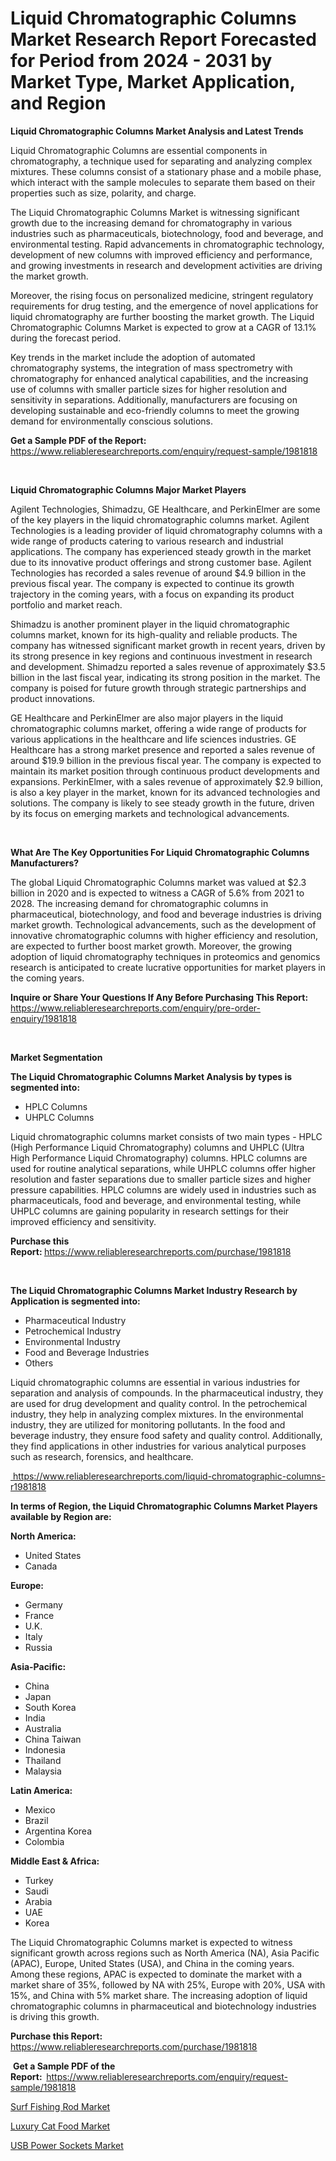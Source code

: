 <p><h1>Liquid Chromatographic Columns Market Research Report Forecasted for Period from 2024 -  2031 by Market Type, Market Application, and Region</h1></p><p><strong>Liquid Chromatographic Columns Market Analysis and Latest Trends</strong></p>
<p><p>Liquid Chromatographic Columns are essential components in chromatography, a technique used for separating and analyzing complex mixtures. These columns consist of a stationary phase and a mobile phase, which interact with the sample molecules to separate them based on their properties such as size, polarity, and charge.</p><p>The Liquid Chromatographic Columns Market is witnessing significant growth due to the increasing demand for chromatography in various industries such as pharmaceuticals, biotechnology, food and beverage, and environmental testing. Rapid advancements in chromatographic technology, development of new columns with improved efficiency and performance, and growing investments in research and development activities are driving the market growth.</p><p>Moreover, the rising focus on personalized medicine, stringent regulatory requirements for drug testing, and the emergence of novel applications for liquid chromatography are further boosting the market growth. The Liquid Chromatographic Columns Market is expected to grow at a CAGR of 13.1% during the forecast period.</p><p>Key trends in the market include the adoption of automated chromatography systems, the integration of mass spectrometry with chromatography for enhanced analytical capabilities, and the increasing use of columns with smaller particle sizes for higher resolution and sensitivity in separations. Additionally, manufacturers are focusing on developing sustainable and eco-friendly columns to meet the growing demand for environmentally conscious solutions.</p></p>
<p><strong>Get a Sample PDF of the Report:&nbsp;</strong> <a href="https://www.reliableresearchreports.com/enquiry/request-sample/1981818">https://www.reliableresearchreports.com/enquiry/request-sample/1981818</a></p>
<p>&nbsp;</p>
<p><strong>Liquid Chromatographic Columns Major Market Players</strong></p>
<p><p>Agilent Technologies, Shimadzu, GE Healthcare, and PerkinElmer are some of the key players in the liquid chromatographic columns market. Agilent Technologies is a leading provider of liquid chromatography columns with a wide range of products catering to various research and industrial applications. The company has experienced steady growth in the market due to its innovative product offerings and strong customer base. Agilent Technologies has recorded a sales revenue of around $4.9 billion in the previous fiscal year. The company is expected to continue its growth trajectory in the coming years, with a focus on expanding its product portfolio and market reach.</p><p>Shimadzu is another prominent player in the liquid chromatographic columns market, known for its high-quality and reliable products. The company has witnessed significant market growth in recent years, driven by its strong presence in key regions and continuous investment in research and development. Shimadzu reported a sales revenue of approximately $3.5 billion in the last fiscal year, indicating its strong position in the market. The company is poised for future growth through strategic partnerships and product innovations.</p><p>GE Healthcare and PerkinElmer are also major players in the liquid chromatographic columns market, offering a wide range of products for various applications in the healthcare and life sciences industries. GE Healthcare has a strong market presence and reported a sales revenue of around $19.9 billion in the previous fiscal year. The company is expected to maintain its market position through continuous product developments and expansions. PerkinElmer, with a sales revenue of approximately $2.9 billion, is also a key player in the market, known for its advanced technologies and solutions. The company is likely to see steady growth in the future, driven by its focus on emerging markets and technological advancements.</p></p>
<p>&nbsp;</p>
<p><strong>What Are The Key Opportunities For Liquid Chromatographic Columns Manufacturers?</strong></p>
<p><p>The global Liquid Chromatographic Columns market was valued at $2.3 billion in 2020 and is expected to witness a CAGR of 5.6% from 2021 to 2028. The increasing demand for chromatographic columns in pharmaceutical, biotechnology, and food and beverage industries is driving market growth. Technological advancements, such as the development of innovative chromatographic columns with higher efficiency and resolution, are expected to further boost market growth. Moreover, the growing adoption of liquid chromatography techniques in proteomics and genomics research is anticipated to create lucrative opportunities for market players in the coming years.</p></p>
<p><strong>Inquire or Share Your Questions If Any Before Purchasing This Report:</strong> <a href="https://www.reliableresearchreports.com/enquiry/pre-order-enquiry/1981818">https://www.reliableresearchreports.com/enquiry/pre-order-enquiry/1981818</a></p>
<p>&nbsp;</p>
<p><strong>Market Segmentation</strong></p>
<p><strong>The Liquid Chromatographic Columns Market Analysis by types is segmented into:</strong></p>
<p><ul><li>HPLC Columns</li><li>UHPLC Columns</li></ul></p>
<p><p>Liquid chromatographic columns market consists of two main types - HPLC (High Performance Liquid Chromatography) columns and UHPLC (Ultra High Performance Liquid Chromatography) columns. HPLC columns are used for routine analytical separations, while UHPLC columns offer higher resolution and faster separations due to smaller particle sizes and higher pressure capabilities. HPLC columns are widely used in industries such as pharmaceuticals, food and beverage, and environmental testing, while UHPLC columns are gaining popularity in research settings for their improved efficiency and sensitivity.</p></p>
<p><strong>Purchase this Report:&nbsp;</strong><a href="https://www.reliableresearchreports.com/purchase/1981818">https://www.reliableresearchreports.com/purchase/1981818</a></p>
<p>&nbsp;</p>
<p><strong>The Liquid Chromatographic Columns Market Industry Research by Application is segmented into:</strong></p>
<p><ul><li>Pharmaceutical Industry</li><li>Petrochemical Industry</li><li>Environmental Industry</li><li>Food and Beverage Industries</li><li>Others</li></ul></p>
<p><p>Liquid chromatographic columns are essential in various industries for separation and analysis of compounds. In the pharmaceutical industry, they are used for drug development and quality control. In the petrochemical industry, they help in analyzing complex mixtures. In the environmental industry, they are utilized for monitoring pollutants. In the food and beverage industry, they ensure food safety and quality control. Additionally, they find applications in other industries for various analytical purposes such as research, forensics, and healthcare.</p></p>
<p><a href="https://www.reliableresearchreports.com/liquid-chromatographic-columns-r1981818">&nbsp;https://www.reliableresearchreports.com/liquid-chromatographic-columns-r1981818</a></p>
<p><strong>In terms of Region, the Liquid Chromatographic Columns Market Players available by Region are:</strong></p>
<p>
    <p> <strong> North America: </strong>
        <ul>
            <li>United States</li>
            <li>Canada</li>
        </ul>
        </p> 
    <p> <strong> Europe: </strong>
        <ul>
            <li>Germany</li>
            <li>France</li>
            <li>U.K.</li>
            <li>Italy</li>
            <li>Russia</li>
        </ul>
        </p> 
    <p> <strong> Asia-Pacific: </strong>
        <ul>
            <li>China</li>
            <li>Japan</li>
            <li>South Korea</li>
            <li>India</li>
            <li>Australia</li>
            <li>China Taiwan</li>
            <li>Indonesia</li>
            <li>Thailand</li>
            <li>Malaysia</li>
        </ul>
        </p> 
    <p> <strong> Latin America: </strong>
        <ul>
            <li>Mexico</li>
            <li>Brazil</li>
            <li>Argentina Korea</li>
            <li>Colombia</li>
        </ul>
        </p> 
    <p> <strong> Middle East & Africa: </strong>
        <ul>
            <li>Turkey</li>
            <li>Saudi</li>
            <li>Arabia</li>
            <li>UAE</li>
            <li>Korea</li>
        </ul>
    </p>
    </p>
<p><p>The Liquid Chromatographic Columns market is expected to witness significant growth across regions such as North America (NA), Asia Pacific (APAC), Europe, United States (USA), and China in the coming years. Among these regions, APAC is expected to dominate the market with a market share of 35%, followed by NA with 25%, Europe with 20%, USA with 15%, and China with 5% market share. The increasing adoption of liquid chromatographic columns in pharmaceutical and biotechnology industries is driving this growth.</p></p>
<p><strong>Purchase this Report: </strong><a href="https://www.reliableresearchreports.com/purchase/1981818">https://www.reliableresearchreports.com/purchase/1981818</a></p>
<p>&nbsp;<strong>Get a Sample PDF of the Report:&nbsp;&nbsp;</strong><a href="https://www.reliableresearchreports.com/enquiry/request-sample/1981818">https://www.reliableresearchreports.com/enquiry/request-sample/1981818</a></p>
<p><strong></strong></p>
<p><p><a href="https://www.linkedin.com/pulse/surf-fishing-rod-market-competitive-analysis-trends-forecast-zuqof?trackingId=AnC3sz5RsE6nRSSMSAIxiA%3D%3D">Surf Fishing Rod Market</a></p><p><a href="https://www.linkedin.com/pulse/luxury-cat-food-market-research-report-its-history-forecast-rsvvf?trackingId=2O8SvjaCcoDfWPBrwD0clQ%3D%3D">Luxury Cat Food Market</a></p><p><a href="https://www.linkedin.com/pulse/usb-power-sockets-market-size-reveals-best-marketing-channels-zvu2f?trackingId=giBmPKuNS5PHCPN3YqkDLw%3D%3D">USB Power Sockets Market</a></p></p>